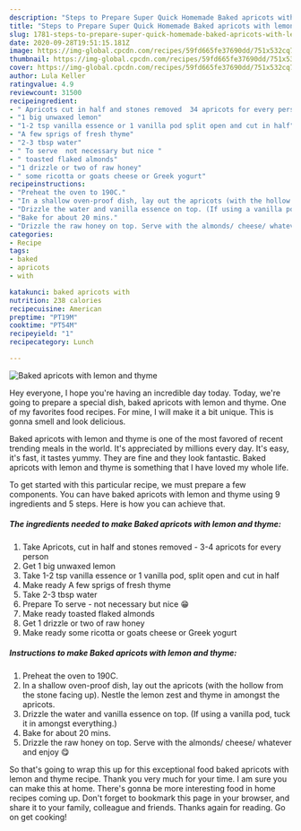 ```yaml
---
description: "Steps to Prepare Super Quick Homemade Baked apricots with lemon and thyme"
title: "Steps to Prepare Super Quick Homemade Baked apricots with lemon and thyme"
slug: 1781-steps-to-prepare-super-quick-homemade-baked-apricots-with-lemon-and-thyme
date: 2020-09-28T19:51:15.181Z
image: https://img-global.cpcdn.com/recipes/59fd665fe37690dd/751x532cq70/baked-apricots-with-lemon-and-thyme-recipe-main-photo.jpg
thumbnail: https://img-global.cpcdn.com/recipes/59fd665fe37690dd/751x532cq70/baked-apricots-with-lemon-and-thyme-recipe-main-photo.jpg
cover: https://img-global.cpcdn.com/recipes/59fd665fe37690dd/751x532cq70/baked-apricots-with-lemon-and-thyme-recipe-main-photo.jpg
author: Lula Keller
ratingvalue: 4.9
reviewcount: 31500
recipeingredient:
- " Apricots cut in half and stones removed  34 apricots for every person"
- "1 big unwaxed lemon"
- "1-2 tsp vanilla essence or 1 vanilla pod split open and cut in half"
- "A few sprigs of fresh thyme"
- "2-3 tbsp water"
- " To serve  not necessary but nice "
- " toasted flaked almonds"
- "1 drizzle or two of raw honey"
- " some ricotta or goats cheese or Greek yogurt"
recipeinstructions:
- "Preheat the oven to 190C."
- "In a shallow oven-proof dish, lay out the apricots (with the hollow from the stone facing up). Nestle the lemon zest and thyme in amongst the apricots."
- "Drizzle the water and vanilla essence on top. (If using a vanilla pod, tuck it in amongst everything.)"
- "Bake for about 20 mins."
- "Drizzle the raw honey on top. Serve with the almonds/ cheese/ whatever and enjoy 😋"
categories:
- Recipe
tags:
- baked
- apricots
- with

katakunci: baked apricots with 
nutrition: 238 calories
recipecuisine: American
preptime: "PT19M"
cooktime: "PT54M"
recipeyield: "1"
recipecategory: Lunch

---
```



![Baked apricots with lemon and thyme](https://img-global.cpcdn.com/recipes/59fd665fe37690dd/751x532cq70/baked-apricots-with-lemon-and-thyme-recipe-main-photo.jpg)

Hey everyone, I hope you're having an incredible day today. Today, we're going to prepare a special dish, baked apricots with lemon and thyme. One of my favorites food recipes. For mine, I will make it a bit unique. This is gonna smell and look delicious.

Baked apricots with lemon and thyme is one of the most favored of recent trending meals in the world. It's appreciated by millions every day. It's easy, it's fast, it tastes yummy. They are fine and they look fantastic. Baked apricots with lemon and thyme is something that I have loved my whole life.




To get started with this particular recipe, we must prepare a few components. You can have baked apricots with lemon and thyme using 9 ingredients and 5 steps. Here is how you can achieve that.

<!--inarticleads1-->

##### The ingredients needed to make Baked apricots with lemon and thyme:

1. Take  Apricots, cut in half and stones removed - 3-4 apricots for every person
1. Get 1 big unwaxed lemon
1. Take 1-2 tsp vanilla essence or 1 vanilla pod, split open and cut in half
1. Make ready A few sprigs of fresh thyme
1. Take 2-3 tbsp water
1. Prepare  To serve - not necessary but nice 😁
1. Make ready  toasted flaked almonds
1. Get 1 drizzle or two of raw honey
1. Make ready  some ricotta or goats cheese or Greek yogurt




<!--inarticleads2-->

##### Instructions to make Baked apricots with lemon and thyme:

1. Preheat the oven to 190C.
1. In a shallow oven-proof dish, lay out the apricots (with the hollow from the stone facing up). Nestle the lemon zest and thyme in amongst the apricots.
1. Drizzle the water and vanilla essence on top. (If using a vanilla pod, tuck it in amongst everything.)
1. Bake for about 20 mins.
1. Drizzle the raw honey on top. Serve with the almonds/ cheese/ whatever and enjoy 😋




So that's going to wrap this up for this exceptional food baked apricots with lemon and thyme recipe. Thank you very much for your time. I am sure you can make this at home. There's gonna be more interesting food in home recipes coming up. Don't forget to bookmark this page in your browser, and share it to your family, colleague and friends. Thanks again for reading. Go on get cooking!
